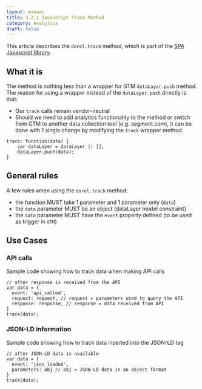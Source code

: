 ```yaml
---
layout: manual
title: 3.2.1 JavaScript Track Method
category: Analytics
draft: false
---
```


This article describes the `dorel.track` method, which is part of the [SPA Javascript library](/service-manual/global-design-framework/frontend-SPA.html).

## What it is ##

The method is nothing less than a wrapper for GTM `dataLayer.push` method. The reason for using a wrapper instead of the `dataLayer.push` directly is that:
 
  - Our `track` calls remain vendor-neutral
  - Should we need to add analytics functionality to the method or switch from GTM to another data collection tool (e.g. segment.com), it can be done with 1 single change by modifying the `track` wrapper method.
 
```
track: function(data) {
	var dataLayer = dataLayer || [];
	dataLayer.push(data);
} 
```

## General rules ##

A few rules when using the `dorel.track` method:
 
 - the function MUST take 1 parameter and 1 parameter only (`data`)
 - the `data` parameter MUST be an object (dataLayer model constraint)
 - the `data` parameter MUST have the `event` property defined (to be used as trigger in `GTM`)
 
## Use Cases ##

### API calls ###

Sample code showing how to track data when making API calls

```
// after response is received from the API
var data = {
  event: 'api_called',
  request: request, // request = parameters used to query the API
  response: response, // response = data received from API
}
track(data);
```

### JSON-LD information ###

Sample code showing how to track data inserted into the JSON-LD tag

```
// after JSON-LD data is available
var data = {
  event: 'json_loaded',
  parameters: obj // obj = JSON-LD data in an object format
}
track(data);
```